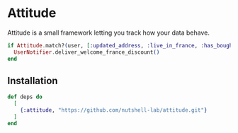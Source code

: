 # Attitude
Attitude is a small framework letting you track how your data behave.

```elixir
if Attitude.match?(user, [:updated_address, :live_in_france, :has_bought_at_lest_once]) do
  UserNotifier.deliver_welcome_france_discount()
end
```

## Installation

```elixir
def deps do
  [
    {:attitude, "https://github.com/nutshell-lab/attitude.git"}
  ]
end
```


